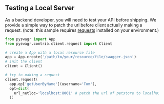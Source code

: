 ## Testing a Local Server

As a backend developer, you will need to test your API before shipping. We provide a simple way to patch the url before client actually making a request. (note: this sample requires [requests](https://github.com/kennethreitz/requests) installed on your environment.)

```python
from pyswagr import App
from pyswagr.contrib.client.request import Client

# create a App with a local resource file
app = App.create('/path/to/your/resource/file/swagger.json')
# init the client
client = Client()

# try to making a request
client.request(
  app.op['getUserByName'](username='Tom'),
  opt=dict(
    url_netloc='localhost:8001' # patch the url of petstore to localhost:8001
  ))
```
